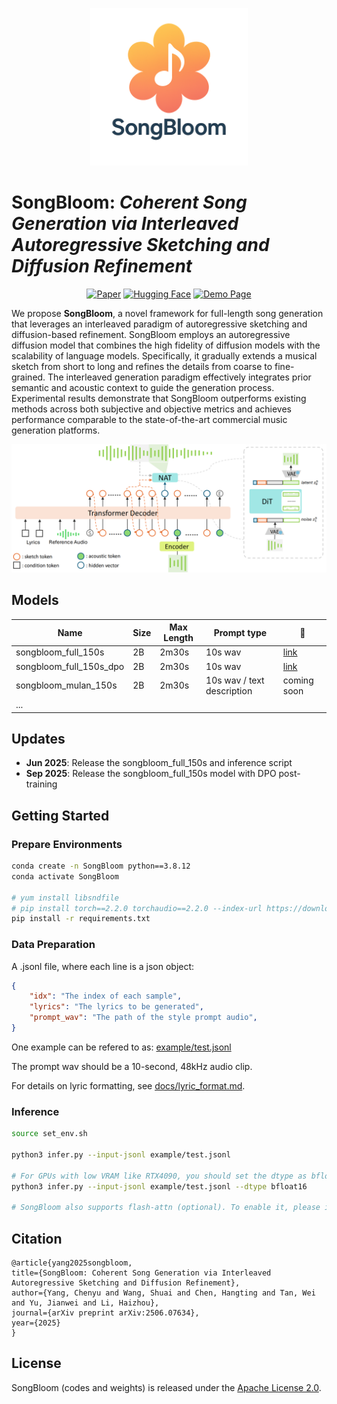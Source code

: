 

<p align="center"><img src="docs/icon.png" width="50%"></p>


# **SongBloom**: *Coherent Song Generation via Interleaved Autoregressive Sketching and Diffusion Refinement*

<div align="center">

[![Paper](https://img.shields.io/badge/arXiv-2506.07634-b31b1b.svg)](https://arxiv.org/abs/2506.07634)
[![Hugging Face](https://img.shields.io/badge/%F0%9F%A4%97%20Hugging%20Face-Models-yellow)](https://huggingface.co/CypressYang/SongBloom)
[![Demo Page](https://img.shields.io/badge/Demo-Audio%20Samples-green)](https://www.apache.org/licenses/LICENSE-2.0)

</div>

We propose **SongBloom**, a novel framework for full-length song generation that leverages an interleaved paradigm of autoregressive sketching and diffusion-based refinement. SongBloom employs an autoregressive diffusion model that combines the high fidelity of diffusion models with the scalability of language models.
Specifically, it gradually extends a musical sketch from short to long and refines the details from coarse to fine-grained. The interleaved generation paradigm effectively integrates prior semantic and acoustic context to guide the generation process.
Experimental results demonstrate that SongBloom outperforms existing methods across both subjective and objective metrics and achieves performance comparable to the state-of-the-art commercial music generation platforms.

![img](docs/architecture.png)



## Models

| Name                 | Size | Max Length | Prompt type | 🤗                                            |
| -------------------- | ---- | ---------- | ----------- | -------------------------------------------- |
| songbloom_full_150s  | 2B   | 2m30s      | 10s wav     | [link](https://huggingface.co/CypressYang/SongBloom) |
| songbloom_full_150s_dpo  | 2B   | 2m30s      | 10s wav     | [link](https://huggingface.co/CypressYang/SongBloom) |
| songbloom_mulan_150s | 2B   | 2m30s      | 10s wav / text description |           coming soon                           |
| ... |      |            |             |                                              |


## Updates
- **Jun 2025**: Release the songbloom_full_150s and inference script
- **Sep 2025**: Release the songbloom_full_150s model with DPO post-training



## Getting Started

### Prepare Environments

```bash
conda create -n SongBloom python==3.8.12
conda activate SongBloom

# yum install libsndfile
# pip install torch==2.2.0 torchaudio==2.2.0 --index-url https://download.pytorch.org/whl/cu118 # For different CUDA version
pip install -r requirements.txt
```

### Data Preparation

A  .jsonl file, where each line is a json object:

```json
{
	"idx": "The index of each sample", 
	"lyrics": "The lyrics to be generated",
	"prompt_wav": "The path of the style prompt audio",
}
```

One example can be refered to as: [example/test.jsonl](example/test.jsonl)

The prompt wav should be a 10-second, 48kHz audio clip.

For details on lyric formatting, see [docs/lyric_format.md](docs/lyric_format.md).

### Inference

```bash
source set_env.sh

python3 infer.py --input-jsonl example/test.jsonl

# For GPUs with low VRAM like RTX4090, you should set the dtype as bfloat16
python3 infer.py --input-jsonl example/test.jsonl --dtype bfloat16

# SongBloom also supports flash-attn (optional). To enable it, please install flash-attn (v2.6.3 is used during training) manually and set os.environ['DISABLE_FLASH_ATTN'] = "0" in infer.py:8
```


## Citation

```
@article{yang2025songbloom,
title={SongBloom: Coherent Song Generation via Interleaved Autoregressive Sketching and Diffusion Refinement},
author={Yang, Chenyu and Wang, Shuai and Chen, Hangting and Tan, Wei and Yu, Jianwei and Li, Haizhou},
journal={arXiv preprint arXiv:2506.07634},
year={2025}
}
```

## License

SongBloom (codes and weights) is released under the [Apache License 2.0](https://www.apache.org/licenses/LICENSE-2.0). 
